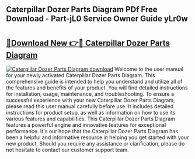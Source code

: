 ## Caterpillar Dozer Parts Diagram PDf Free Download - Part-jL0 Service Owner Guide yLr0w

# <h2><a href="http://dfmb98i.blite.top/?on=Caterpillar+Dozer+Parts+Diagram">🔗Download New 👉🔴 Caterpillar Dozer Parts Diagram</a></h2>

[![Caterpillar Dozer Parts Diagram download](https://i.imgur.com/lujVjoI.png)](http://dfmb98i.blite.top/?on=Caterpillar+Dozer+Parts+Diagram)
Welcome to the user manual for your newly activated Caterpillar Dozer Parts Diagram. This comprehensive guide is intended to help you understand and utilize all of the features and benefits of your product. You will find detailed instructions for installation, usage, maintenance, and troubleshooting. To ensure a successful experience with your new Caterpillar Dozer Parts Diagram, please read this user manual carefully before use. It includes detailed instructions for product setup, as well as information on how to use its various features and capabilities. This Caterpillar Dozer Parts Diagram features a powerful engine and innovative features for exceptional performance. It's our hope that the Caterpillar Dozer Parts Diagram has been a helpful and informative resource in helping you get started with your new product. Should you require any assistance or clarification, please do not hesitate to contact our customer support team.
